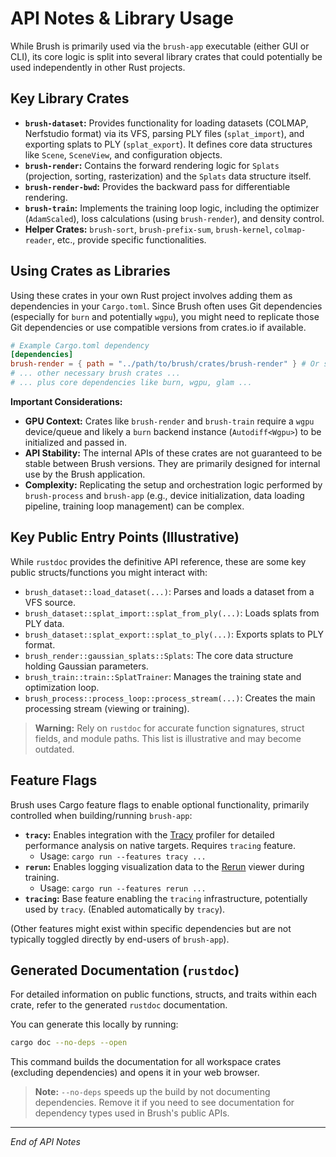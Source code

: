 # API Notes & Library Usage

While Brush is primarily used via the `brush-app` executable (either GUI or CLI), its core logic is split into several library crates that could potentially be used independently in other Rust projects.

## Key Library Crates

*   **`brush-dataset`:** Provides functionality for loading datasets (COLMAP, Nerfstudio format) via its VFS, parsing PLY files (`splat_import`), and exporting splats to PLY (`splat_export`). It defines core data structures like `Scene`, `SceneView`, and configuration objects.
*   **`brush-render`:** Contains the forward rendering logic for `Splats` (projection, sorting, rasterization) and the `Splats` data structure itself.
*   **`brush-render-bwd`:** Provides the backward pass for differentiable rendering.
*   **`brush-train`:** Implements the training loop logic, including the optimizer (`AdamScaled`), loss calculations (using `brush-render`), and density control.
*   **Helper Crates:** `brush-sort`, `brush-prefix-sum`, `brush-kernel`, `colmap-reader`, etc., provide specific functionalities.

## Using Crates as Libraries

Using these crates in your own Rust project involves adding them as dependencies in your `Cargo.toml`. Since Brush often uses Git dependencies (especially for `burn` and potentially `wgpu`), you might need to replicate those Git dependencies or use compatible versions from crates.io if available.

```toml
# Example Cargo.toml dependency
[dependencies]
brush-render = { path = "../path/to/brush/crates/brush-render" } # Or specify git/version
# ... other necessary brush crates ...
# ... plus core dependencies like burn, wgpu, glam ...
```

**Important Considerations:**

*   **GPU Context:** Crates like `brush-render` and `brush-train` require a `wgpu` device/queue and likely a `burn` backend instance (`Autodiff<Wgpu>`) to be initialized and passed in.
*   **API Stability:** The internal APIs of these crates are not guaranteed to be stable between Brush versions. They are primarily designed for internal use by the Brush application.
*   **Complexity:** Replicating the setup and orchestration logic performed by `brush-process` and `brush-app` (e.g., device initialization, data loading pipeline, training loop management) can be complex.

## Key Public Entry Points (Illustrative)

While `rustdoc` provides the definitive API reference, these are some key public structs/functions you might interact with:

*   `brush_dataset::load_dataset(...)`: Parses and loads a dataset from a VFS source.
*   `brush_dataset::splat_import::splat_from_ply(...)`: Loads splats from PLY data.
*   `brush_dataset::splat_export::splat_to_ply(...)`: Exports splats to PLY format.
*   `brush_render::gaussian_splats::Splats`: The core data structure holding Gaussian parameters.
*   `brush_train::train::SplatTrainer`: Manages the training state and optimization loop.
*   `brush_process::process_loop::process_stream(...)`: Creates the main processing stream (viewing or training).

> **Warning:** Rely on `rustdoc` for accurate function signatures, struct fields, and module paths. This list is illustrative and may become outdated.

## Feature Flags

Brush uses Cargo feature flags to enable optional functionality, primarily controlled when building/running `brush-app`:

*   **`tracy`:** Enables integration with the [Tracy](https://github.com/wolfpld/tracy) profiler for detailed performance analysis on native targets. Requires `tracing` feature.
    *   Usage: `cargo run --features tracy ...`
*   **`rerun`:** Enables logging visualization data to the [Rerun](https://www.rerun.io/) viewer during training.
    *   Usage: `cargo run --features rerun ...`
*   **`tracing`:** Base feature enabling the `tracing` infrastructure, potentially used by `tracy`. (Enabled automatically by `tracy`).

(Other features might exist within specific dependencies but are not typically toggled directly by end-users of `brush-app`).

## Generated Documentation (`rustdoc`)

For detailed information on public functions, structs, and traits within each crate, refer to the generated `rustdoc` documentation.

You can generate this locally by running:

```bash
cargo doc --no-deps --open
```

This command builds the documentation for all workspace crates (excluding dependencies) and opens it in your web browser.

> **Note:** `--no-deps` speeds up the build by not documenting dependencies. Remove it if you need to see documentation for dependency types used in Brush's public APIs.

---
_End of API Notes_ 